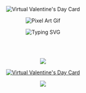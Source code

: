 <p align='center'>
    <img 
        src="https://capsule-render.vercel.app/api?type=waving&height=200&color=731433&text=Virtual%20Valentine's%20Day%20Card&fontSize=50&fontAlignY=35&fontColor=FFFFFF" alt="Virtual Valentine's Day Card"
    />
</p>
<p align='center'>
    <img 
        src="https://media1.tenor.com/m/dCfrbku2n-8AAAAC/tvchany-anime-pixel-art.gif"  alt="Pixel Art Gif"
    />
</p>
<p align='center'>
    <img
        src="https://readme-typing-svg.demolab.com/?font=Iosevka&size=16&pause=1000&color=731433&center=false&vCenter=false&width=435&lines=Done+following+the+tutorial+bellow+♡"
        alt="Typing SVG"
    >
</p>
<br></br>

<p align='center'>
    <img 
        src="https://capsule-render.vercel.app/api?type=cylinder&height=10&color=731433"
    >
</p>
<p align='center'>
    <a href="https://www.youtube.com/watch?v=HSVPaWWEBfA&ab_channel=AMACSSUTSC" target="_blank">
        <img 
            src="https://cdn.discordapp.com/attachments/754162382330134618/1335381220799942767/image.png?ex=679ff62d&is=679ea4ad&hm=12ae65c9848812a11834b42725bb1b315f19e3ccb5a7009803c8beb088d80b30&" alt="Virtual Valentine's Day Card"
        >
    </a>
</p>
<p align='center'>
    <img 
        src="https://capsule-render.vercel.app/api?type=cylinder&height=10&color=731433"
    >
</p>

<br></br>
